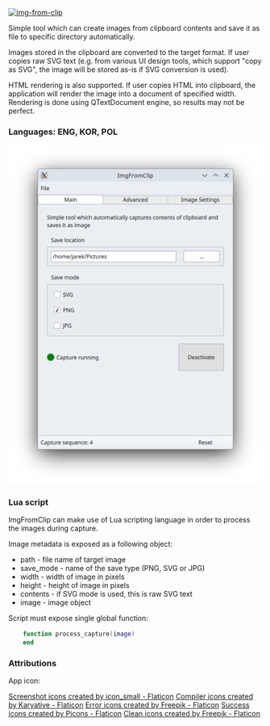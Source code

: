 [![img-from-clip](https://snapcraft.io/img-from-clip/badge.svg)](https://snapcraft.io/img-from-clip)

Simple tool which can create images from clipboard contents
and save it as file to specific directory automatically.

Images stored in the clipboard are converted to the target format.
If user copies raw SVG text (e.g. from various UI design tools,
which support "copy as SVG", the image will be stored as-is
if SVG conversion is used).

HTML rendering is also supported. If user copies HTML into clipboard,
the application will render the image into a document of specified
width. Rendering is done using QTextDocument engine, so results may not
be perfect.


### Languages: ENG, KOR, POL


![Screenshot](shared/linux/screenshot.png)

### Lua script

ImgFromClip can make use of Lua scripting language in order to process
the images during capture.

Image metadata is exposed as a following object:
* path - file name of target image
* save_mode - name of the save type (PNG, SVG or JPG)
* width - width of image in pixels
* height - height of image in pixels
* contents - if SVG mode is used, this is raw SVG text
* image - image object

Script must expose single global function:

```lua
    function process_capture(image)
    end
```

### Attributions

App icon:

<a href="https://www.flaticon.com/free-icons/screenshot" title="screenshot icons">Screenshot icons created by icon_small - Flaticon</a>
<a href="https://www.flaticon.com/free-icons/compiler" title="compiler icons">Compiler icons created by Karyative - Flaticon</a>
<a href="https://www.flaticon.com/free-icons/error" title="error icons">Error icons created by Freepik - Flaticon</a>
<a href="https://www.flaticon.com/free-icons/success" title="success icons">Success icons created by Picons - Flaticon</a>
<a href="https://www.flaticon.com/free-icons/clean" title="clean icons">Clean icons created by Freepik - Flaticon</a>
